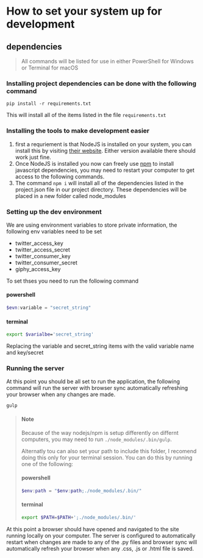 # How to set your system up for development
## dependencies
> All commands will be listed for use in either PowerShell for Windows or Terminal for macOS

### Installing project dependencies can be done with the following command

`pip install -r requirements.txt`

This will install all of the items listed in the file `requirements.txt`

### Installing the tools to make development easier

1. first a requriement is that NodeJS is installed on your system, you can install
   this by visiting [their website](https://nodejs.org/en/). Either version available
   there should work just fine.
2. Once NodeJS is installed you now can freely use [npm](https://www.npmjs.com/) to 
   install javascript dependencies, you may need to restart your computer to get access
   to the following commands.
3. The command `npm i` will install all of the dependencies listed in the project.json
   file in our project directory. These dependencies will be placed in a new folder called
   node_modules

### Setting up the dev environment

We are using environment variables to store private information, the following env variables need to be set

* twitter_access_key
* twitter_access_secret
* twitter_consumer_key
* twitter_consumer_secret
* giphy_access_key

To set thses you need to run the following command

#### powershell
```powershell
$evn:variable = "secret_string"
```

#### terminal
```bash
export $varialbe='secret_string'
```

Replacing the variable and secret_string items with the valid variable name and key/secret

### Running the server

At this point you should be all set to run the application, the following command will run the server with browser sync automatically refreshing your browser when any changes are made.

`gulp`

> #### Note
>
> Because of the way nodejs/npm is setup differently on differnt computers, you may need to run `./node_modules/.bin/gulp`. 
>
>Alternatly tou can also set your path to include this folder, I recomend doing this only for your terminal session. You can do this by running one of the following:
>
> #### powershell
> ```powershell
> $env:path = "$env:path;./node_modules/.bin/"
> ```
>
> #### terminal
> ``` bash
> export $PATH=$PATH+';./node_modules/.bin/'
> ```

At this point a browser should have opened and navigated to the site running locally on your computer. The server is configured to automatically restart when changes are made to any of the .py files and browser sync will automatically refresh your browser when any .css, .js or .html file is saved.